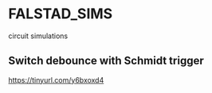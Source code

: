# FALSTAD_SIMS
circuit simulations

## Switch debounce with Schmidt trigger
https://tinyurl.com/y6bxoxd4
